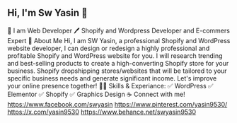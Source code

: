 ## Hi, I'm Sw Yasin 👋

👑 I am Web Developer
🖊️ Shopify and Wordpress Developer and E-commers Expert
🚀 About Me
Hi, I am SW Yasin, a professional Shopify and WordPress website developer, I can design or redesign a highly professional and profitable Shopify and WordPress website for you. I will research trending and best-selling products to create a high-converting Shopify store for your business. Shopify dropshipping stores/websites that will be tailored to your specific business needs and generate significant income. Let's improve your online presence together!
👨‍💻 Skills & Experiance:
✅ WordPress 
✅ Elementor
✅ Shopify
✅ Graphics Design
☕ Connect with me!
https://www.facebook.com/swyasin
https://www.pinterest.com/yasin9530/
https://x.com/yasin9530
https://www.behance.net/swyasin9530
